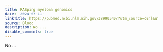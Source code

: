 ```yaml
---
title: RASping myeloma genomics
date: '2024-07-11'
linkTitle: https://pubmed.ncbi.nlm.nih.gov/38990540/?utm_source=curl&utm_medium=rss&utm_campaign=journals&utm_content=7603509&fc=None&ff=20240711181424&v=2.18.0.post9+e462414
source: Blood
description: No ...
disable_comments: true
---
```

No ...